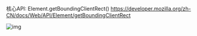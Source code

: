 核心API: Element.getBoundingClientRect()
https://developer.mozilla.org/zh-CN/docs/Web/API/Element/getBoundingClientRect



![img](https://developer.mozilla.org/zh-CN/docs/Web/API/Element/getBoundingClientRect/element-box-diagram.png)



